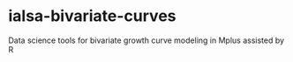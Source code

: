 # ialsa-bivariate-curves
Data science tools for bivariate growth curve modeling in Mplus assisted by R
